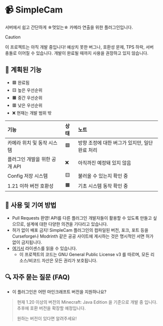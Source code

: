 # 📹 SimpleCam

서버에서 쉽고 간단하게 ☆멋있는☆ 카메라 연출을 위한 플러그인입니다.

> [!CAUTION]
> 이 프로젝트는 아직 개발 중입니다! 예상치 못한 버그나, 호환성 문제, TPS 하락, 서버 충돌로 이어질 수 있습니다. 개발이 완료될 때까지 사용을 권장하고 있지 않습니다.

## 📜 계획된 기능

- 🟩 완료됨
- 🟨 높은 우선순위
- 🟧 중간 우선순위
- 🟥 낮은 우선순위
- ❌ 현재는 개발 범위 밖

| 기능                             | 상태    | 노트                                                                                                                                                                                        |
|:--------------------------------|:-------|:----------------------------------------------------------------------------------------------------------------------------------------------------------------------------------------------|
| 카메라 위치 및 동작 시스템         | 🟩     | 방향 조정에 대한 버그가 있지만, 일단 완료 처리                                                                                                                                                    |
| 플러그인 개발을 위한 공개 API      | ❌     | 아직까진 예정돼 있지 않음                                                                                                                                                                      |
| Config 저장 시스템               | 🟨     | 불러올 수 있는지 확인 중                                                                                                                                                                       |
| 1.21 이하 버전 호환성           | 🟧     | 기초 시스템 동작 확인 중                                                                                                                                                                       |

## 🧵 사용 및 기여 방법
- Pull Requests 환영! API를 다른 플러그인 개발자들이 활용할 수 있도록 만들고 싶으므로, 설계에 대한 다양한 의견을 기다리고 있습니다.
- 허가 없이 배포 금지! SimpleCam 플러그인의 컴파일된 버전, 포크, 포트 등을 Curseforge나 Modrinth 같은 공공 사이트에 게시하는 것은 명시적인 서면 허가 없이 금지됩니다.
- [여기서](https://github.com/MAIJEUN/SimpleCam/blob/main/LICENSE) 라이센스를 읽을 수 있습니다.
  - 이 프로젝트의 코드는 GNU General Public License v3 를 따르며, 모든 리소스/비코드 자산은 모든 권리가 보호됩니다.

## 🔍 자주 묻는 질문 (FAQ)

- 이 플러그인은 어떤 마인크래프트 버전을 지원하나요?
> 현재 1.20 이상의 버전의 Minecraft: Java Edition 을 기준으로 개발 중 입니다. 추후에 호환 버전을 확장할 예정입니다. 
> 
> 원하는 버전이 있다면 알려주세요!
